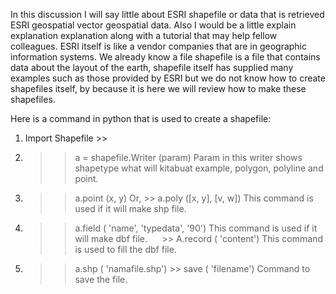 In this discussion I will say little about ESRI shapefile or data that is retrieved ESRI geospatial vector geospatial data. Also I would be a little explain explanation explanation along with a tutorial that may help fellow colleagues. ESRI itself is like a vendor companies that are in geographic information systems.
We already know a file shapefile is a file that contains data about the layout of the earth, shapefile itself has supplied many examples such as those provided by ESRI but we do not know how to create shapefiles itself, by because it is here we will review how to make these shapefiles.

Here is a command in python that is used to create a shapefile:
1. Import Shapefile >>
2. >> a = shapefile.Writer (param)
Param in this writer shows shapetype what will kitabuat example, polygon, polyline and point.
3. >> a.point (x, y) Or, >> a.poly ([x, y], [v, w])
This command is used if it will make shp file.
4. >> a.field ( 'name', 'typedata', '90')
This command is used if it will make dbf file.
     >> A.record ( 'content')
This command is used to fill the dbf file.
5. >> a.shp ( 'namafile.shp') >> save ( 'filename')
Command to save the file.
